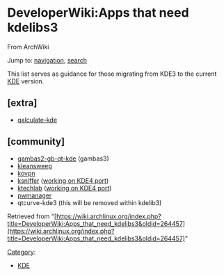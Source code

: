 # DeveloperWiki:Apps that need kdelibs3

From ArchWiki

Jump to: [navigation](#column-one), [search](#searchInput)

This list serves as guidance for those migrating from KDE3 to the current [KDE](/index.php/KDE "KDE") version.

## [extra]

*   [qalculate-kde](http://qalculate.sourceforge.net/)

## [community]

*   [gambas2-gb-qt-kde](http://gambas.sourceforge.net/en/main.html) (gambas3)
*   [kleansweep](http://linux.bydg.org/~yogin/)
*   [kovpn](http://www.kde-apps.org/content/show.php?content=37043)
*   [ksniffer](http://ksniffer.sourceforge.net/) ([working on KDE4 port](http://websvn.kde.org/trunk/playground/network/ksniffer/))
*   [ktechlab](http://sourceforge.net/projects/ktechlab/) ([working on KDE4 port](http://sourceforge.net/apps/mediawiki/ktechlab/index.php?title=Ideas_about_KDE4_port))
*   [pwmanager](http://www.kde-apps.org/content/show.php?content=37043)
*   qtcurve-kde3 (this will be removed within kdelib3)

Retrieved from "[https://wiki.archlinux.org/index.php?title=DeveloperWiki:Apps_that_need_kdelibs3&oldid=264457](https://wiki.archlinux.org/index.php?title=DeveloperWiki:Apps_that_need_kdelibs3&oldid=264457)"

[Category](/index.php/Special:Categories "Special:Categories"):

*   [KDE](/index.php/Category:KDE "Category:KDE")